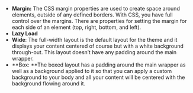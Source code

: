 * **Margin:** The CSS margin properties are used to create space around elements, outside of any defined borders. With CSS, you have full control over the margins. There are properties for setting the margin for each side of an element \(top, right, bottom, and left\).
* **Lazy Load**
* **Wide**: The full-width layout is the default layout for the theme and it displays your content centered of course but with a white background through-out. This layout doesn’t have any padding around the main wrapper.
* **Box: **The boxed layout has a padding around the main wrapper as well as a background applied to it so that you can apply a custom background to your body and all your content will be centered with the background flowing around it.



